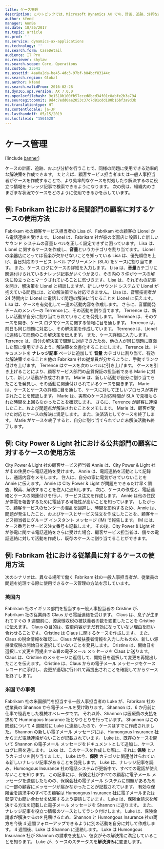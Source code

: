 ```yaml
---
title: ケース管理
description: このトピックでは、Microsoft Dynamics AX での、計画、追跡、分析などのケース管理の概要を示します。
author: kfend
manager: AnnBe
ms.date: 10/26/2017
ms.topic: article
ms.prod: ''
ms.service: dynamics-ax-applications
ms.technology: ''
ms.search.form: CaseDetail
audience: IT Pro
ms.reviewer: shylaw
ms.search.scope: Core, Operations
ms.custom: 23541
ms.assetid: 4aa0a2da-be45-4dc3-97bf-b84bcf83144c
ms.search.region: Global
ms.author: kfend
ms.search.validFrom: 2016-02-28
ms.dyn365.ops.version: AX 7.0.0
ms.openlocfilehash: 9e1518b100fb57cced8bcd34f01c8abfe2b3a794
ms.sourcegitcommit: 9d4c7edd0ae2053c37c7d81cdd180b16bf3a9d3b
ms.translationtype: HT
ms.contentlocale: ja-JP
ms.lasthandoff: 05/15/2019
ms.locfileid: "1561628"
---
```

# <a name="case-management"></a>ケース管理

[!include [banner](../includes/banner.md)]

ケースの計画、追跡、および分析を行うことで、同様の問題に使用できる効率的な解決策を作成できます。 たとえば、顧客サービス担当者または一般人事担当者がケースを作成することで、より効率的なケースを対処したり解決するのに役立つ情報をナレッジ記事で検索できるようになります。 次の例は、組織内のさまざまな状況でケースをどのように使用できるかを示しています。

## <a name="example-how-fabrikam-uses-cases-for-customers-in-the-private-sector"></a>例: Fabrikam 社における民間部門の顧客に対するケースの使用方法

Fabrikam 社の顧客サービス担当者の Lisa が、Fabrikam 社の顧客の Lionel から電話連絡を受けます。 Lionel は、Fabrikam 社が彼の楽器店に設置した新しいサウンド システムの音量レベルを正しく設定できずに困っています。 Lisa は、Lionel に関するケースを作成し、**音量**というカテゴリを割り当てます。 Lionel の楽器店にとっては音楽が欠かせないことを知っている Lisa は、優先順位を上げ、当日対応のサービス レベル アグリーメント (SLA) をケースに割り当てます。 また、ケース ログにケースの詳細を入力します。 Lisa は、**音量**カテゴリに関連付けられているナレッジ記事がいくつかあり、その内の 3 件がケースの解決に役立ったとマークされていることに気づきます。 Lisa は、それぞれの記事を開き、解決策を Lionel と相談しますが、新しいサウンド システムで Lionel が抱えている問題には、どの解決策でも対応できません。 Lisa は、音響技術者が 24 時間内に Lionel に電話して問題の解決に当たることを Lionel に伝えます。 Lisa は、ケースを有効化して一連の活動内容を作成します。 さらに、音響開発チームのメンバーの Terrence に、その活動を割り当てます。 Terrence は、新しい活動が自分に割り当てられていることを発見します。 Terrence は、そのケースを開き、ケース ログでケースに関する情報に目を通します。 Terrence は、前日も同じ問題に対応し、その解決策を作成しています。 Terrence は、Lionel に連絡して問題のこの解決策を伝えます。 また、ケース詳細に入力します。 Terrence は、自分の解決策で問題に対処できたため、他の人が同じ問題に直面した際に使用できるよう、解決策を文書化することにします。 Terrence は、ドキュメントを **ナレッジ記事** ページに追加して **音量** カテゴリに割り当て、有効な解決策であることを他の Fabrikam 社の従業員が分かるように、手動でランク付けを上げます。 Terrence はケースを次のレベルに引き上げます。 ケースを引き上げることにより、顧客サービス部門の品質保証の担当者である Marie に対して、新しい活動が作成されます。 Marie は、新しい活動が自分に割り当てらたことを発見し、その活動に関連付けられているケースを開きます。 Marie は、ケースとケースの詳細に目を通して、ケースに対して正しいプロセスが実行されたことを確認します。 Marie は、実際のケース対応時間が SLA で見積もられた時間を上回らなかったことを確認します。 さらに、Terrence が顧客に連絡したこと、および問題点が解決されたことをメモします。 Marie は、顧客が受けた対応とケースの解決に満足します。 また、決済済としてケースを終了します。 Marie がケースを終了すると、自分に割り当てられていた未解決活動も終了します。

## <a name="example-how-city-power--light-uses-cases-for-customers-in-the-public-sector"></a>例: City Power & Light 社における公共部門の顧客に対するケースの使用方法

City Power & Light 社の顧客サービス担当者 Annie は、City Power & Light 社が市の住民から電話連絡を受けます。 Annie は、電話連絡を活動として記録し、通話内容をメモします。 住人は、自分の家に電気がきていないことを Annie に伝えます。 Annie は City Power & Light が問題をできるだけ早く調査、検索、解決することを住人に通知します。 次に、ケースの作成と、電話連絡とケースの関連付けを行い、サービス注文を作成します。 Annie は他の住民が停電を報告するために電話する可能性が高いことを知っています。 したがって、顧客サービスのセンターの混乱を回避し、時間を節約するため、Annie は、問題が発生したこと、およびケースとサービス注文を作成したことを、顧客サービス担当者にグループ インスタント メッセージ (IM) で報告します。 IM には、ケース番号とサービス注文番号も記載します。 その後、City Power & Light 社が停電に関する電話連絡をさらに受けた場合、顧客サービス担当者は、個々の電話連絡に対して活動を作成し、既存のケースに割り当てることができます。

## <a name="example-how-fabrikam-uses-cases-for-employees"></a>例: Fabrikam 社における従業員に対するケースの使用方法

次のシナリオは、異なる場所で働く Fabrikam 社の一般人事担当者が、従業員の問題を処理する際に使用できるケース管理の方法を示しています。

### <a name="in-great-britain"></a>英国内

Fabrikam 社のイギリス部門を担当する一般人事担当者の Cristine が、Fabrikam 社の従業員の Claus から電話連絡を受けます。 Claus は、息子が生まれてすぐの 9 週間前に、源泉徴収税の被扶養者の数を変更したことを Cristine に伝えます。 Claus の目的は、変更内容がまだ有効になっていない理由を問い合わせることです。 Cristine は Claus に関するケースを作成します。 また、Claus の税金情報を確認し、Claus が被扶養者情報を入力したものの、新しい源泉徴収税の開始日を選択していないことを発見します。 Cristine は、開始日を選択して変更を再提出する旨の電子メール メッセージを Claus に送ります。 Claus は、Cristine のメッセージに返信して、開始日を選択して変更を再提出したことを伝えます。 Cristine は、Claus からの電子メール メッセージをケース レコードに添付し、変更が適切に行われて再提出されことを確認してからケースを終了します。

### <a name="in-the-united-states"></a>米国での事例

Fabrikam 社の米国部門を担当する一般人事担当者の Luke が、Fabrikam 社の従業員の Shannon から電子メールを受け取ります。 Shannon は、6 か月前に仕事で怪我をした機械オペレータです。 それ以降、Shannon は医療費の支払を求めて Humongous Insurance 社とやりとりを行っています。 Shannon はこの問題について 4 週間前に Luke に連絡したので、ケースはすでに作成されました。 Shannon の新しい電子メール メッセージには、Humongous Insurance 社からまだ電話連絡がないことが記載されています。 Luke は、既存のケースを開いて Shannon の電子メール メッセージをドキュメントとして追加し、ケース ログに目を通します。 Luke は、このケースを作成した際に、それに **保険** というカテゴリを割り当てました。 Luke は今、**保険** カテゴリに関連付けられている新しいナレッジ記事があることを発見します。 Luke は、ナレッジ記事を読み、Humongous Insurance 社の電話システムが更新中で、すべての電話が使えないことを知ります。 この記事には、保険会社がすべての顧客に電子メール メッセージを送信したものの、保険会社の電子メール システムに問題があるために一部の顧客にメッセージが届かなかったことが記載されています。 有効な保険金を請求中のすべての顧客は Humongous Insurance 社に電子メールまたは郵便でお問い合わせを依頼するよう要請しています。 Luke は、保険金請求を解決する方法を記載した電子メール メッセージを Shannon に送ります。 また、ナレッジ記事を役立つ情報のソースとしてランク付けします。 Luke は、保険金請求が解決するのを見届けるため、Shannon と Humongous Insurance 社の両方を今後 4 週間フォローアップできるように別の活動を自分に対して作成します。 4 週間後、Luke は Shannon に連絡します。 Luke は Humongous Insurance 社が Shannon の請求を支払い、彼女がその解決策に満足していることを知ります。 Luke が、ケースのステータスを**解決済み**に変更します。

